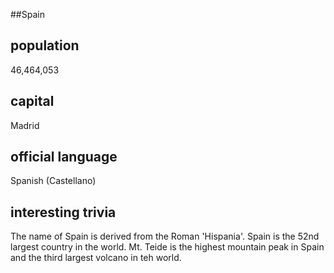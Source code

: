 ##Spain
## population
46,464,053

## capital
Madrid
 
## official language
Spanish (Castellano)

## interesting trivia
The name of Spain is derived from the Roman 'Hispania'.
Spain is the 52nd largest country in the world.
Mt. Teide is the highest mountain peak in Spain and the third largest volcano in teh world.


